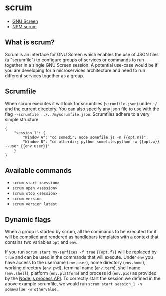 # scrum
 - [GNU Screen](http://www.gnu.org/software/screen/manual/screen.html)
 - [NPM scrum](https://www.npmjs.com/package/scrum)

What is scrum?
------
Scrum is an interface for GNU Screen which enables the use of JSON files (a "scrumfile") to configure groups of services or commands to run together in a single GNU Screen session. A potential use-case would be if you are developing for a microservices architecture and need to run different services together as a group.

Scrumfile
------
When scrum executes it will look for scrumfiles (`scrumfile.json`) under `~/` and the current directory. You can also specify any json file to use with the flag `--scrumfile ../../myscrumfile.json`. Scrumfiles adhere to a very simple structure.
```
{
    "session_1": {
        "Window A": "cd somedir; node somefile.js -n {{opt.n}}",
        "Window B": "cd otherdir; python somefile.python -w {{opt.w}} --user {{env.user}}"
    }
}
```

Available commands
------
 - `scrum start <session>` 
 - `scrum open <session>`
 - `scrum stop <session>`
 - `scrum version`
 - `scrum version latest`

Dynamic flags
------
When a group is started by scrum, all the commands to be executed for it will be compiled and rendered as handlebars templates with a context that contains two variables `opt` and `env`.

If you run `scrum start my-serfices -f true` `{{opt.f}}` will be replaced by `true` and can be used in the commands that will execute. Under `env` you have access to the username (`env.user`), home directory (`env.home`), working directory (`env.pwd`), terminal name (`env.term`), shell name (`env.shell`), platform (`env.platform`) and process id (`env.pid`) as provided by the [Node.js process API](https://nodejs.org/api/process.html). To correctly start the session we defined in the above example scrumfile, we would run `scrum start session_1 -n somevalue -w othervalue`.

